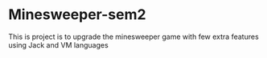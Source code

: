 # Minesweeper-sem2
This is project is to upgrade the minesweeper game with few extra features using Jack and VM languages
